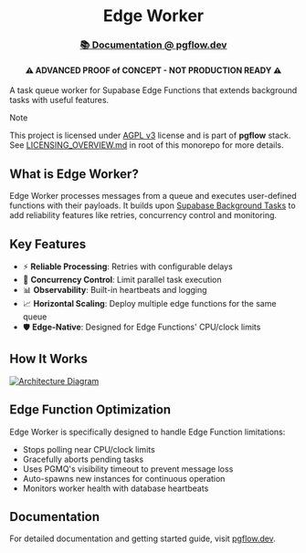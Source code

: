 <div align="center">
  <h1>Edge Worker</h1>
  <a href="https://pgflow.dev">
    <h3>📚 Documentation @ pgflow.dev</h3>
  </a>
  
  <h4>⚠️ <strong>ADVANCED PROOF of CONCEPT - NOT PRODUCTION READY</strong> ⚠️</h4>
</div>

A task queue worker for Supabase Edge Functions that extends background tasks with useful features.

> [!NOTE]
> This project is licensed under [AGPL v3](./LICENSE.md) license and is part of **pgflow** stack.
> See [LICENSING_OVERVIEW.md](../../LICENSING_OVERVIEW.md) in root of this monorepo for more details.

## What is Edge Worker?

Edge Worker processes messages from a queue and executes user-defined functions with their payloads. It builds upon [Supabase Background Tasks](https://supabase.com/docs/guides/functions/background-tasks) to add reliability features like retries, concurrency control and monitoring.

## Key Features

- ⚡ **Reliable Processing**: Retries with configurable delays
- 🔄 **Concurrency Control**: Limit parallel task execution
- 📊 **Observability**: Built-in heartbeats and logging
- 📈 **Horizontal Scaling**: Deploy multiple edge functions for the same queue
- 🛡️ **Edge-Native**: Designed for Edge Functions' CPU/clock limits

## How It Works

[![Architecture Diagram](https://mermaid.ink/img/pako:eNplkcFugzAMhl8lyrl9AQ47VLBxqdSqlZAGHEziASokyEkmTaXvvoR0o1VziGL_n_9Y9pULLZEnvFItwdSxc1op5o9xTUxU_OQmaMAgy2SL7N0pYXutTMUjGU5WlItYaLog1VFAJSv14paCXdweyw8f-2MZLnZ06LBelXxXRk_DztAM-Gp9KA-kpRP-W7bdvs3Ga4aNaAy0OC_WdzD4B4IQVsLMvvkIZMUiA4mu_8ZHYjW5MxNp4dUnKC9zUHJA-h9R_VQTG-sQyDYINlTs-IaPSCP00q_gGvCK2w5HP53EPyXQJczp5jlwVp9-lOCJJYcbTtq13V_gJgkW0x78lEeefMFgfHYC9an1GqPsraZ9XPiy99svlAqmtA?type=png)](https://mermaid.live/edit#pako:eNplkcFugzAMhl8lyrl9AQ47VLBxqdSqlZAGHEziASokyEkmTaXvvoR0o1VziGL_n_9Y9pULLZEnvFItwdSxc1op5o9xTUxU_OQmaMAgy2SL7N0pYXutTMUjGU5WlItYaLog1VFAJSv14paCXdweyw8f-2MZLnZ06LBelXxXRk_DztAM-Gp9KA-kpRP-W7bdvs3Ga4aNaAy0OC_WdzD4B4IQVsLMvvkIZMUiA4mu_8ZHYjW5MxNp4dUnKC9zUHJA-h9R_VQTG-sQyDYINlTs-IaPSCP00q_gGvCK2w5HP53EPyXQJczp5jlwVp9-lOCJJYcbTtq13V_gJgkW0x78lEeefMFgfHYC9an1GqPsraZ9XPiy99svlAqmtA)

## Edge Function Optimization

Edge Worker is specifically designed to handle Edge Function limitations:

- Stops polling near CPU/clock limits
- Gracefully aborts pending tasks
- Uses PGMQ's visibility timeout to prevent message loss
- Auto-spawns new instances for continuous operation
- Monitors worker health with database heartbeats


## Documentation

For detailed documentation and getting started guide, visit [pgflow.dev](https://pgflow.dev).

